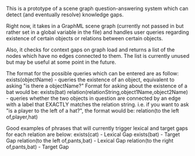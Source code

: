 This is a prototype of a scene graph question-answering system which can detect (and eventually resolve) knowledge gaps.

Right now, it takes in a GraphML scene graph (currently not passed in but rather set in a global variable in the file) and handles user queries regarding existence of certain objects or relations between certain objects.

Also, it checks for context gaps on graph load and returns a list of the nodes which have no edges connected to them.  The list is currently unused but may be useful at some point in the future.

The format for the possible queries which can be entered are as follow:
    exists(objectName) - queries the existence of an object, equivalent to asking "is there a objectName?"  Format for asking about the existence of a bat would be: exists(bat)
    relation(relationString,object1Name,object2Name) - queries whether the two objects in question are connected by an edge with a label that EXACTLY matches the relation string.  i.e. if you want to ask "is a player to the left of a hat?", the format would be:
    relation(to the left of,player,hat)

Good examples of phrases that will currently trigger lexical and target gaps for each relation are below:
exists(cat) - Lexical Gap
exists(bat) - Target Gap
relation(to the left of,pants,bat) - Lexical Gap
relation(to the right of,pants,bat) - Target Gap